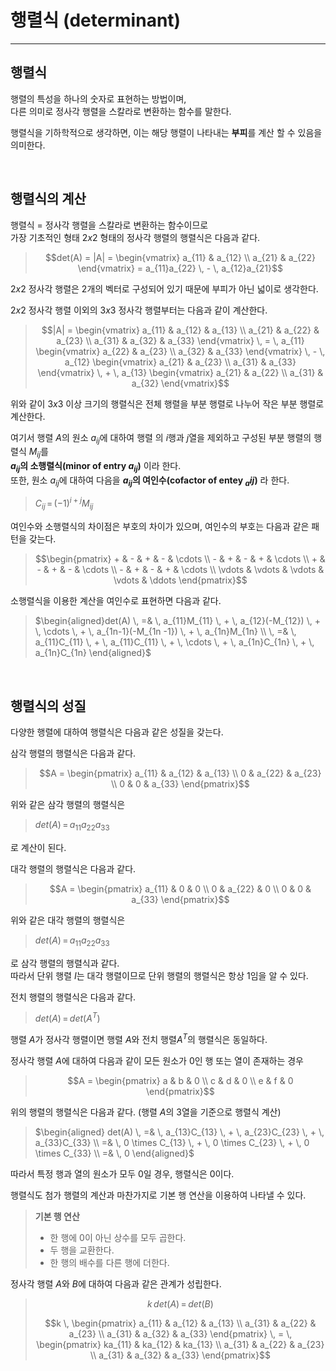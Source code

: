# **행렬식 (determinant)**

---

## **행렬식**
행렬의 특성을 하나의 숫자로 표현하는 방법이며,  
다른 의미로 정사각 행렬을 스칼라로 변환하는 함수를 말한다.

행렬식을 기하학적으로 생각하면, 이는 해당 행렬이 나타내는 **부피**를 계산 할 수 있음을 의미한다.

<br>

## **행렬식의 계산**

행렬식 $=$ 정사각 행렬을 스칼라로 변환하는 함수이므로  
가장 기초적인 형태 $2x2$ 형태의 정사각 행렬의 행렬식은 다음과 같다.
> ```math
> det(A) = |A| =
> \begin{vmatrix} a_{11} & a_{12} \\ a_{21} & a_{22} \end{vmatrix}
> = a_{11}a_{22} \, - \, a_{12}a_{21}
> ```

$2x2$ 정사각 행렬은 2개의 벡터로 구성되어 있기 때문에 부피가 아닌 넓이로 생각한다.  

$2x2$ 정사각 행렬 이외의 $3x3$ 정사각 행렬부터는 다음과 같이 계산한다.
> ```math
> |A| =
> \begin{vmatrix}
> a_{11} & a_{12} & a_{13} \\
> a_{21} & a_{22} & a_{23} \\
> a_{31} & a_{32} & a_{33}
> \end{vmatrix}
> \, = \, a_{11}
> \begin{vmatrix}
> a_{22} & a_{23} \\
> a_{32} & a_{33}
> \end{vmatrix}
> \, - \, a_{12}
> \begin{vmatrix}
> a_{21} & a_{23} \\
> a_{31} & a_{33}
> \end{vmatrix}
> \, + \, a_{13}
> \begin{vmatrix}
> a_{21} & a_{22} \\
> a_{31} & a_{32}
> \end{vmatrix}
>```

위와 같이 $3x3$ 이상 크기의 행렬식은 전체 행렬을 부분 행렬로 나누어 작은 부분 행렬로 계산한다.

여기서 행렬 $A$의 원소 $a_{ij}$에 대하여 행렬 의 $i$행과 $j$열을 제외하고 구성된 부분 행렬의 행렬식 $M_{ij}$를  
**$a_{ij}$의 소행렬식(minor of entry $a_{ij}$)** 이라 한다.  
또한, 원소 $a_{ij}$에 대하여 다음을  **$a_{ij}$의 여인수(cofactor of entey $_a{ij}$)** 라 한다.
> $C_{ij} \, = \, (-1)^{i + j}M_{ij}$

여인수와 소행렬식의 차이점은 부호의 차이가 있으며, 여인수의 부호는 다음과 같은 패턴을 갖는다.
> ```math
> \begin{pmatrix}
> + & - & + & - & \cdots \\
> - & + & - & + & \cdots \\
> + & - & + & - & \cdots \\
> - & + & - & + & \cdots \\
> \vdots & \vdots & \vdots & \vdots & \ddots
> \end{pmatrix}
>```

소행렬식을 이용한 계산을 여인수로 표현하면 다음과 같다.
> $\begin{aligned}det(A) \, =& \, a_{11}M_{11} \, + \, a_{12}(-M_{12}) \, + \,  \cdots \, + \,
> a_{1n-1}(-M_{1n -1}) \, + \, a_{1n}M_{1n} \\
> \, =& \, a_{11}C_{11} \, + \, a_{11}C_{11} \, + \, \cdots \, + \,
> a_{1n}C_{1n} \, + \, a_{1n}C_{1n} \end{aligned}$

<br>

## **행렬식의 성질**

다양한 행렬에 대하여 행렬식은 다음과 같은 성질을 갖는다.

삼각 행렬의 행렬식은 다음과 같다.
> ```math
> A = 
> \begin{pmatrix}
> a_{11} & a_{12} & a_{13} \\
> 0 & a_{22} & a_{23} \\
> 0 & 0 & a_{33}
> \end{pmatrix}
> ```

위와 같은 삼각 행렬의 행렬식은

> $det(A) \, = \, a_{11}a_{22}a_{33}$

로 계산이 된다.

대각 행렬의 행렬식은 다음과 같다.
> ```math
> A = 
> \begin{pmatrix}
> a_{11} & 0 & 0 \\
> 0 & a_{22} & 0 \\
> 0 & 0 & a_{33}
> \end{pmatrix}
> ```

위와 같은 대각 행렬의 행렬식은

> $det(A) \, = \, a_{11}a_{22}a_{33}$

로 삼각 행렬의 행렬식과 같다.  
따라서 단위 행렬 $I$는 대각 행렬이므로 단위 행렬의 행렬식은 항상 1임을 알 수 있다.

전치 행렬의 행렬식은 다음과 같다.

> $det(A) \, = \, det(A^T)$

행렬 $A$가 정사각 행렬이면 행렬 $A$와 전치 행렬$A^T$의 행렬식은 동일하다.

정사각 행렬 $A$에 대하여 다음과 같이 모든 원소가 0인 행 또는 열이 존재하는 경우
> ```math
> A = 
> \begin{pmatrix}
> a & b & 0 \\
> c & d & 0 \\
> e & f & 0
> \end{pmatrix}
> ```

위의 행렬의 행렬식은 다음과 같다. (행렬 $A$의 3열을 기준으로 행렬식 계산)
> $\begin{aligned} det(A) \, =& \, a_{13}C_{13} \, + \, a_{23}C_{23} \, + \, a_{33}C_{33} \\
> =& \, 0 \times C_{13} \, + \, 0 \times C_{23} \, + \, 0 \times C_{33} \\
> =& \, 0 \end{aligned}$ 

따라서 특정 행과 열의 원소가 모두 0일 경우, 행렬식은 0이다.

행렬식도 첨가 행렬의 계산과 마찬가지로 기본 행 연산을 이용하여 나타낼 수 있다.
> **기본 행 연산**
> - 한 행에 0이 아닌 상수를 모두 곱한다.
> - 두 행을 교환한다.
> - 한 행의 배수를 다른 행에 더한다.

정사각 행렬 $A$와 $B$에 대하여 다음과 같은 관계가 성립한다.
> $$ k \, det(A) \, = \, det(B)$$
> ```math
> k \,
> \begin{pmatrix}
> a_{11} & a_{12} & a_{13} \\
> a_{31} & a_{22} & a_{23} \\
> a_{31} & a_{32} & a_{33}
> \end{pmatrix}
> \, = \,
> \begin{pmatrix}
> ka_{11} & ka_{12} & ka_{13} \\
> a_{31} & a_{22} & a_{23} \\
> a_{31} & a_{32} & a_{33}
> \end{pmatrix}
> ```